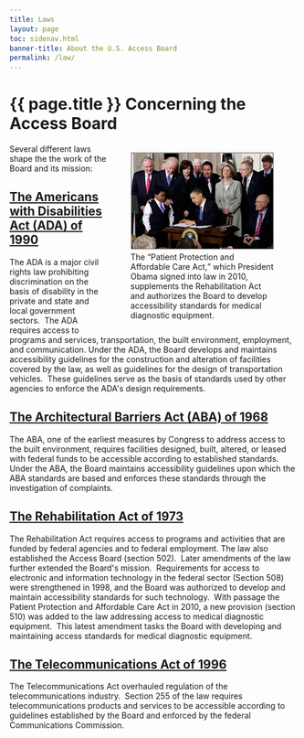 ```yaml
---
title: Laws 
layout: page
toc: sidenav.html
banner-title: About the U.S. Access Board
permalink: /law/
---
```


# {{ page.title }} Concerning the Access Board

<figure style="display:inling; width:50%; float:right">
  <img src="/images/aca-bill-signing.jpg" alt="photo of President Barak Obama signing the Affordable Care Act">
  <figcaption>
    The <q>Patient Protection and Affordable Care Act,</q> which President Obama signed into law in 2010, supplements the Rehabilitation Act and authorizes the Board to develop accessibility standards for medical diagnostic equipment.
  </figcaption>
</figure>

Several different laws shape the the work of the Board and its mission:

## [The Americans with Disabilities Act (ADA) of 1990](ada.html)

The ADA  is a major civil rights law prohibiting discrimination on the basis of disability in the private and state and local government sectors.&nbsp;
The ADA requires access to programs and services, transportation, the built environment, employment, and communication. Under the ADA, the Board develops and maintains accessibility guidelines for the construction and alteration of facilities covered by the law, as well as guidelines for the design of transportation vehicles.&nbsp;
These guidelines serve as the basis of standards used by other agencies to enforce the ADA's design requirements.

## [The Architectural Barriers Act (ABA) of 1968](aba.html)

The ABA, one of the earliest measures by Congress to address access to the built environment, requires facilities designed, built, altered, or leased with federal funds to be accessible according to established standards.&nbsp;
Under the ABA, the Board maintains accessibility guidelines upon which the ABA standards are based and enforces these standards through the investigation of complaints.

## [The Rehabilitation Act of 1973](ra.html)

The Rehabilitation Act requires access to programs and activities that are funded by federal agencies and to federal employment. The law also established the Access Board (section 502).&nbsp;
Later amendments of the law further extended the Board's mission.&nbsp;
Requirements for access to electronic and information technology in the federal sector (Section 508) were strengthened in 1998, and the Board was authorized to develop and maintain accessibility standards for such technology.&nbsp;
With passage the Patient Protection and Affordable Care Act in 2010, a new provision (section 510) was added to the law addressing access to medical diagnostic equipment.&nbsp;
This latest amendment tasks the Board with developing and maintaining access standards for medical diagnostic equipment.

## [The Telecommunications Act of 1996](ta.html)

The Telecommunications Act overhauled regulation of the telecommunications industry.&nbsp;
Section 255 of the law requires telecommunications products and services to be accessible according to guidelines established by the Board and enforced by the federal Communications Commission.
